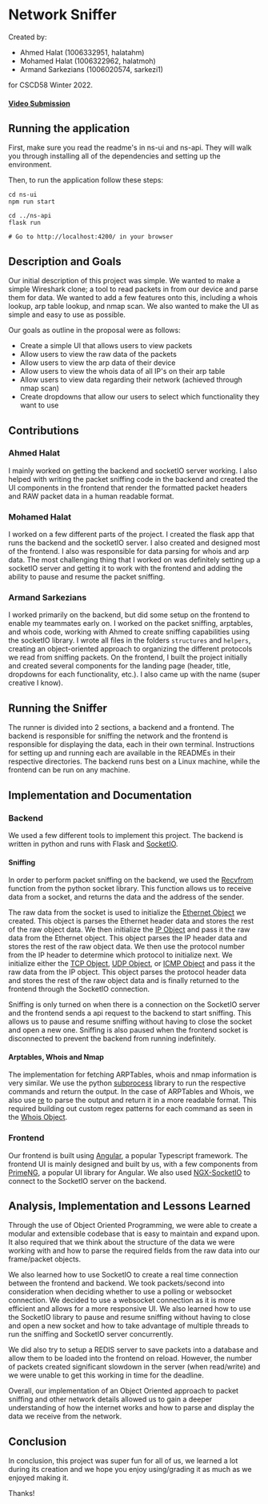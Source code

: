 # Network Sniffer

Created by:

- Ahmed Halat (1006332951, halatahm)
- Mohamed Halat (1006322962, halatmoh)
- Armand Sarkezians (1006020574, sarkezi1)

for CSCD58 Winter 2022.

#### [Video Submission](https://youtu.be/1iXwUShqtr0)

## Running the application

First, make sure you read the readme's in ns-ui and ns-api. They will walk you through installing all of the dependencies and setting up the environment.

Then, to run the application follow these steps:

```
cd ns-ui
npm run start

cd ../ns-api
flask run

# Go to http://localhost:4200/ in your browser
```

## Description and Goals

Our initial description of this project was simple. We wanted to make a simple Wireshark clone; a tool to read packets in from our device and parse them for data. We wanted to add a few features onto this, including a whois lookup, arp table lookup, and nmap scan. We also wanted to make the UI as simple and easy to use as possible.

Our goals as outline in the proposal were as follows:

- Create a simple UI that allows users to view packets
- Allow users to view the raw data of the packets
- Allow users to view the arp data of their device
- Allow users to view the whois data of all IP's on their arp table
- Allow users to view data regarding their network (achieved through nmap scan)
- Create dropdowns that allow our users to select which functionality they want to use

## Contributions

### Ahmed Halat

I mainly worked on getting the backend and socketIO server working. I also helped with writing the packet sniffing code in the backend and created the UI components in the frontend that render the formatted packet headers and RAW packet data in a human readable format.

### Mohamed Halat

I worked on a few different parts of the project. I created the flask app that runs the backend and the socketIO server. I also created and designed most of the frontend. I also was responsible for data parsing for whois and arp data. The most challenging thing that I worked on was definitely setting up a socketIO server and getting it to work with the frontend and adding the ability to pause and resume the packet sniffing.

### Armand Sarkezians

I worked primarily on the backend, but did some setup on the frontend to enable my teammates early on. I worked on the packet sniffing, arptables, and whois code, working with Ahmed to create sniffing capabilities using the socketIO library. I wrote all files in the folders `structures` and `helpers`, creating an object-oriented approach to organizing the different protocols we read from sniffing packets. On the frontend, I built the project initially and created several components for the landing page (header, title, dropdowns for each functionality, etc.). I also came up with the name (super creative I know).

## Running the Sniffer

The runner is divided into 2 sections, a backend and a frontend. The backend is responsible for sniffing the network and the frontend is responsible for displaying the data, each in their own terminal.
Instructions for setting up and running each are available in the READMEs in their respective directories. The backend runs best on a Linux machine, while the frontend can be run on any machine.

## Implementation and Documentation

### Backend

We used a few different tools to implement this project. The backend is written in python and runs with Flask and [SocketIO](https://flask-socketio.readthedocs.io/en/latest/).

#### Sniffing

In order to perform packet sniffing on the backend, we used the [Recvfrom](https://docs.python.org/3/library/socket.html#socket.socket.recvfrom) function from the python socket library. This function allows us to receive data from a socket, and returns the data and the address of the sender.

The raw data from the socket is used to initialize the [Ethernet Object](https://github.com/ArmandSarkezians/CSCD58-Packet-Sniffer/blob/main/ns-api/structures/ethernet.py) we created. This object is parses the Ethernet header data and stores the rest of the raw object data.
We then initialize the [IP Object](https://github.com/ArmandSarkezians/CSCD58-Packet-Sniffer/blob/main/ns-api/structures/ipv4.py) and pass it the raw data from the Ethernet object. This object parses the IP header data and stores the rest of the raw object data. We then use the protocol number from the IP header to determine which protocol to initialize next. We initialize either the [TCP Object](https://github.com/ArmandSarkezians/CSCD58-Packet-Sniffer/blob/main/ns-api/structures/tcp.py), [UDP Object](https://github.com/ArmandSarkezians/CSCD58-Packet-Sniffer/blob/main/ns-api/structures/udp.py), or [ICMP Object](https://github.com/ArmandSarkezians/CSCD58-Packet-Sniffer/blob/main/ns-api/structures/icmp.py) and pass it the raw data from the IP object. This object parses the protocol header data and stores the rest of the raw object data and is finally returned to the frontend through the SocketIO connection.

Sniffing is only turned on when there is a connection on the SocketIO server and the frontend sends a api request to the backend to start sniffing. This allows us to pause and resume sniffing without having to close the socket and open a new one. Sniffing is also paused when the frontend socket is disconnected to prevent the backend from running indefinitely.

#### Arptables, Whois and Nmap

The implementation for fetching ARPTables, whois and nmap information is very similar. We use the python [subprocess](https://docs.python.org/3/library/subprocess.html) library to run the respective commands and return the output.
In the case of ARPTables and Whois, we also use [re](https://docs.python.org/3/library/re.html) to parse the output and return it in a more readable format. This required building out custom regex patterns for each command as seen in the [Whois Object](https://github.com/ArmandSarkezians/CSCD58-Packet-Sniffer/blob/main/ns-api/structures/whois.py).

### Frontend

Our frontend is built using [Angular](https://angular.io/), a popular Typescript framework. The frontend UI is mainly designed and built by us, with a few components from [PrimeNG](https://www.primefaces.org/primeng/), a popular UI library for Angular. We also used [NGX-SocketIO](https://www.npmjs.com/package/ngx-socket-io) to connect to the SocketIO server on the backend.

## Analysis, Implementation and Lessons Learned

Through the use of Object Oriented Programming, we were able to create a modular and extensible codebase that is easy to maintain and expand upon. It also required that we think about the structure of the data we were working with and how to parse the required fields from the raw data into our frame/packet objects.

We also learned how to use SocketIO to create a real time connection between the frontend and backend. We took packets/second into consideration when deciding whether to use a polling or websocket connection. We decided to use a websocket connection as it is more efficient and allows for a more responsive UI. We also learned how to use the SocketIO library to pause and resume sniffing without having to close and open a new socket and how to take advantage of multiple threads to run the sniffing and SocketIO server concurrently.

We did also try to setup a REDIS server to save packets into a database and allow them to be loaded into the frontend on reload. However, the number of packets created significant slowdown in the server (when read/write) and we were unable to get this working in time for the deadline.

Overall, our implementation of an Object Oriented approach to packet sniffing and other network details allowed us to gain a deeper understanding of how the internet works and how to parse and display the data we receive from the network.

## Conclusion

In conclusion, this project was super fun for all of us, we learned a lot during its creation and we hope you enjoy using/grading it as much as we enjoyed making it.

Thanks!
